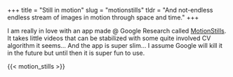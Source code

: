 +++
title = "Still in motion"
slug = "motionstills"
tldr =  "And not-endless endless stream of images in motion through space and time."
+++

I am really in love with an app made @ Google Research called [MotionStills](https://ai.googleblog.com/2016/06/motion-stills-create-beautiful-gifs.html). It takes little videos that can be stabilized with some quite involved CV algorithm it seems… And the app is super slim… I assume Google will kill it in the future but until then it is super fun to use.

{{< motion_stills >}}